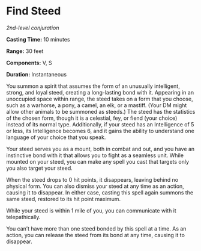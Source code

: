 <title>Find Steed</title>

# Find Steed

_2nd-level conjuration_

**Casting Time:** 10 minutes

**Range:** 30 feet

**Components:** V, S

**Duration:** Instantaneous

You summon a spirit that assumes the form of
an unusually intelligent, strong, and loyal
steed, creating a long-lasting bond with it.
Appearing in an unoccupied space within
range, the steed takes on a form that you
choose, such as a warhorse, a pony, a camel,
an elk, or a mastiff. (Your DM might allow
other animals to be summoned as steeds.) The
steed has the statistics of the chosen form,
though it is a celestial, fey, or fiend (your
choice) instead of its normal type.
Additionally, if your steed has an
Intelligence of 5 or less, its Intelligence
becomes 6, and it gains the ability to
understand one language of your choice that
you speak.

Your steed serves you as a mount, both in
combat and out, and you have an instinctive
bond with it that allows you to fight as a
seamless unit. While mounted on your steed,
you can make any spell you cast that targets
only you also target your steed.

When the steed drops to 0 hit points, it
disappears, leaving behind no physical form.
You can also dismiss your steed at any time
as an action, causing it to disappear. In
either case, casting this spell again summons
the same steed, restored to its hit point
maximum.

While your steed is within 1 mile of you, you
can communicate with it telepathically.

You can’t have more than one steed bonded by
this spell at a time. As an action, you can
release the steed from its bond at any time,
causing it to disappear.




